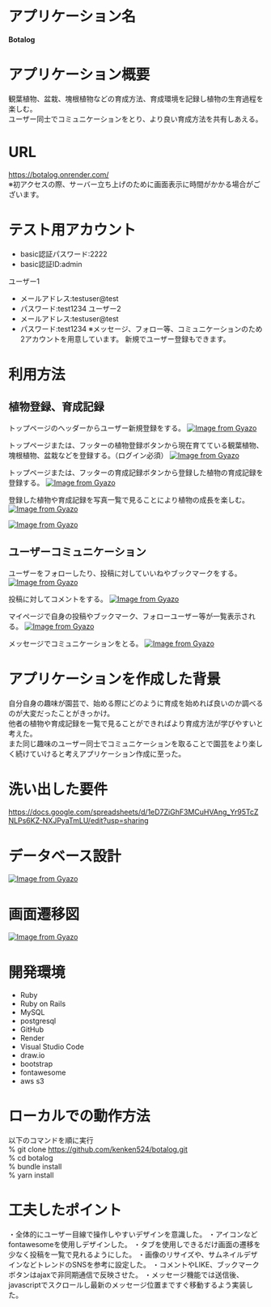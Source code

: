 # アプリケーション名

**Botalog**

# アプリケーション概要

観葉植物、盆栽、塊根植物などの育成方法、育成環境を記録し植物の生育過程を楽しむ。
<br>ユーザー同士でコミュニケーションをとり、より良い育成方法を共有しあえる。

# URL

https://botalog.onrender.com/
<br>※初アクセスの際、サーバー立ち上げのために画面表示に時間がかかる場合がございます。

# テスト用アカウント

- basic認証パスワード:2222
- basic認証ID:admin

ユーザー1

- メールアドレス:testuser@test
- パスワード:test1234
  ユーザー2
- メールアドレス:testuser@test
- パスワード:test1234
  ※メッセージ、フォロー等、コミュニケーションのため2アカウントを用意しています。
  新規でユーザー登録もできます。

# 利用方法

## 植物登録、育成記録

トップページのヘッダーからユーザー新規登録をする。
[![Image from Gyazo](https://i.gyazo.com/204eca3ea8697febb1e3867c749548ea.gif)](https://gyazo.com/204eca3ea8697febb1e3867c749548ea)

トップページまたは、フッターの植物登録ボタンから現在育てている観葉植物、塊根植物、盆栽などを登録する。（ログイン必須）
[![Image from Gyazo](https://i.gyazo.com/7b8f35f1166974525b33c38caca29f34.gif)](https://gyazo.com/7b8f35f1166974525b33c38caca29f34)

トップページまたは、フッターの育成記録ボタンから登録した植物の育成記録を登録する。
[![Image from Gyazo](https://i.gyazo.com/94c4120f51469003b87d7e87f1331a2e.gif)](https://gyazo.com/94c4120f51469003b87d7e87f1331a2e)

登録した植物や育成記録を写真一覧で見ることにより植物の成長を楽しむ。
[![Image from Gyazo](https://i.gyazo.com/953e71b10a505250c73ba16bc443d54e.gif)](https://gyazo.com/953e71b10a505250c73ba16bc443d54e)

[![Image from Gyazo](https://i.gyazo.com/22434a1417f463853786879f5891f5ef.gif)](https://gyazo.com/22434a1417f463853786879f5891f5ef)

## ユーザーコミュニケーション

ユーザーをフォローしたり、投稿に対していいねやブックマークをする。
[![Image from Gyazo](https://i.gyazo.com/6e877c31c4a3012c171099f002408a73.gif)](https://gyazo.com/6e877c31c4a3012c171099f002408a73)

投稿に対してコメントをする。
[![Image from Gyazo](https://i.gyazo.com/97b68b772b3a40277f9c8f57af4f4f7e.gif)](https://gyazo.com/97b68b772b3a40277f9c8f57af4f4f7e)

マイページで自身の投稿やブックマーク、フォローユーザー等が一覧表示される。
[![Image from Gyazo](https://i.gyazo.com/a1b391635a34b4b4dcf790309cf10492.gif)](https://gyazo.com/a1b391635a34b4b4dcf790309cf10492)

メッセージでコミュニケーションをとる。
[![Image from Gyazo](https://i.gyazo.com/0b65c604f006cb5c486979959c8576b9.gif)](https://gyazo.com/0b65c604f006cb5c486979959c8576b9)

# アプリケーションを作成した背景

自分自身の趣味が園芸で、始める際にどのように育成を始めれば良いのか調べるのが大変だったことがきっかけ。
<br>他者の植物や育成記録を一覧で見ることができればより育成方法が学びやすいと考えた。
<br>また同じ趣味のユーザー同士でコミュニケーションを取ることで園芸をより楽しく続けていけると考えアプリケーション作成に至った。

# 洗い出した要件

https://docs.google.com/spreadsheets/d/1eD7ZiGhF3MCuHVAng_Yr95TcZNLPs6KZ-NXJPyaTmLU/edit?usp=sharing

# データベース設計

[![Image from Gyazo](https://i.gyazo.com/0f48794f2a698d34b24394d24657e957.png)](https://gyazo.com/0f48794f2a698d34b24394d24657e957)

# 画面遷移図

[![Image from Gyazo](https://i.gyazo.com/63ca3bcb58adb3866ea5e2f7c4848946.png)](https://gyazo.com/63ca3bcb58adb3866ea5e2f7c4848946)

# 開発環境

- Ruby
- Ruby on Rails
- MySQL
- postgresql
- GitHub
- Render
- Visual Studio Code
- draw.io
- bootstrap
- fontawesome
- aws s3

# ローカルでの動作方法

以下のコマンドを順に実行
<br> % git clone https://github.com/kenken524/botalog.git
<br> % cd botalog
<br> % bundle install
<br> % yarn install

# 工夫したポイント

・全体的にユーザー目線で操作しやすいデザインを意識した。
・アイコンなどfontawesomeを使用しデザインした。
・タブを使用しできるだけ画面の遷移を少なく投稿を一覧で見れるようにした。
・画像のリサイズや、サムネイルデザインなどトレンドのSNSを参考に設定した。
・コメントやLIKE、ブックマークボタンはajaxで非同期通信で反映させた。
・メッセージ機能では送信後、javascriptでスクロールし最新のメッセージ位置まですぐ移動するよう実装した。
